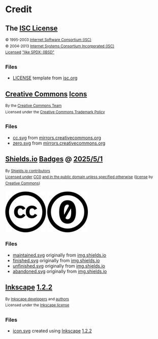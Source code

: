 <!---
ISC License

Copyright 2025 Esoteric Enderman

Permission to use, copy, modify, and/or distribute this software for any purpose with or without fee is hereby granted, provided that the above copyright notice and this permission notice appear in all copies.

THE SOFTWARE IS PROVIDED "AS IS" AND THE AUTHOR DISCLAIMS ALL WARRANTIES WITH REGARD TO THIS SOFTWARE INCLUDING ALL IMPLIED WARRANTIES OF MERCHANTABILITY AND FITNESS. IN NO EVENT SHALL THE AUTHOR BE LIABLE FOR ANY SPECIAL, DIRECT, INDIRECT, OR CONSEQUENTIAL DAMAGES OR ANY DAMAGES WHATSOEVER RESULTING FROM LOSS OF USE, DATA OR PROFITS, WHETHER IN AN ACTION OF CONTRACT, NEGLIGENCE OR OTHER TORTIOUS ACTION, ARISING OUT OF OR IN CONNECTION WITH THE USE OR PERFORMANCE OF THIS SOFTWARE.
--->

# Credit

## The [ISC License][isc-license]

<sup>&copy; 1995-2003 [Internet Software Consortium (ISC)][isc-license-author]</sup>\
<sup>&copy; 2004-2013 [Internet Systems Consortium Incorporated (ISC)][isc-license-author]</sup>\
<sup>[Licensed][isc-license-license-statement] ["like SPDX: 0BSD"][isc-license-license]</sup>

### Files

* [LICENSE][isc-license-local] template from [isc.org][isc-license]

## [Creative Commons][cc] [Icons][cc-icons]

<sup>By the [Creative Commons Team][cc-authors]</sup>\
<sup>Licensed under the [Creative Commons Trademark Policy][cc-trademark-policy]</sup>

### Files

* [cc.svg][cc-icon] from [mirrors.creativecommons.org][cc-icon-remote]
* [zero.svg][cc0-icon] from [mirrors.creativecommons.org][cc0-icon-remote]

## [Shields.io][shields] [Badges][shields-badges] @ [2025/5/1][shields@2025/5/1]

<sup>By [Shields.io contributors][shields-author]</sup>\
<sup>[Licensed under][shields-license-statement] [CC0][shields-license] [and in the public domain unless specified otherwise][shields-license-statement] ([license][cc0] by [Creative Commons][cc])</sup>

[![Creative Commons icon][cc-icon]][cc]
[![Creative Commons 0 icon][cc0-icon]][cc0]

### Files

* [maintained.svg][maintained-original] originally from [img.shields.io][maintained-remote]
* [finished.svg][finished-original] originally from [img.shields.io][finished-remote]
* [unfinished.svg][unfinished-original] originally from [img.shields.io][unfinished-remote]
* [abandoned.svg][abandoned-original] originally from [img.shields.io][abandoned-remote]

## [Inkscape][inkscape] [1.2.2][inkscape-1.2.2]

<sup>By [Inkscape developers][inkscape-developers] and [authors][inkscape-authors]</sup>\
<sup>Licensed under the [Inkscape license][inkscape-license]</sup>

### Files

* [icon.svg][logo] created using [Inkscape][inkscape] [1.2.2][inkscape-1.2.2]

<!--- Link aliases --->

<!--- Credit --->

<!--- ISC License --->

[isc-license]: https://www.isc.org/licenses/
[isc-license-local]: ../LICENSE

[isc-license-license-statement]: https://www.isc.org/licenses/
[isc-license-license]: https://www.isc.org/licenses/

[isc-license-author]: https://www.isc.org/

<!--- CC icons --->

[cc]: https://creativecommons.org/

[cc-icons]: https://creativecommons.org/mission/downloads#icons

[cc-icon]: ./assets/images/icons/cc/cc.svg
[cc0-icon]: ./assets/images/icons/cc/zero.svg

[cc-icon-remote]: https://mirrors.creativecommons.org/presskit/icons/cc.svg
[cc0-icon-remote]: https://mirrors.creativecommons.org/presskit/icons/zero.svg

[cc-authors]: https://creativecommons.org/mission/team/

<!--- Badges --->

<!--- Shields.io --->

[shields]: https://shields.io/
[shields@2025/5/1]: https://github.com/badges/shields/tree/29e39351ae557d536580d90521c390514b867e19

[shields-badges]: https://shields.io/badges

[maintained-original]: ../assets/images/badges/maintained.svg
[finished-original]: ../assets/images/badges/finished.svg
[unfinished-original]: ../assets/images/badges/unfinished.svg
[abandoned-original]: ../assets/images/badges/abandoned.svg

[maintained-remote]: https://img.shields.io/badge/%F0%9F%94%84%20Project%20status-Maintained-teal?style=for-the-badge&link=https%3A%2F%2Fgitlab.com%2Fesoterictemplates%2Fstatus-badges%23project-status&link=https%3A%2F%2Fgitlab.com%2Fesoterictemplates%2Fstatus-badges%23maintained
[finished-remote]: https://img.shields.io/badge/%E2%9C%85%20Project%20status-Finished-green?style=for-the-badge&link=https%3A%2F%2Fgitlab.com%2Fesoterictemplates%2Fstatus-badges%23project-status&link=https%3A%2F%2Fgitlab.com%2Fesoterictemplates%2Fstatus-badges%23finished
[unfinished-remote]: https://img.shields.io/badge/%F0%9F%9A%A7%20Project%20status-Unfinished-yellow?style=for-the-badge&link=https%3A%2F%2Fgitlab.com%2Fesoterictemplates%2Fstatus-badges%23project-status&link=https%3A%2F%2Fgitlab.com%2Fesoterictemplates%2Fstatus-badges%23unfinished
[abandoned-remote]: https://img.shields.io/badge/%E2%9D%8C%20Project%20status-Abandoned-red?style=for-the-badge&link=https%3A%2F%2Fgitlab.com%2Fesoterictemplates%2Fstatus-badges%23project-status&link=https%3A%2F%2Fgitlab.com%2Fesoterictemplates%2Fstatus-badges%23abandoned

[shields-author]: https://shields.io/community#contributors

[shields-license-statement]: https://github.com/badges/shields/tree/29e39351ae557d536580d90521c390514b867e19?tab=readme-ov-file#license
[shields-license]: https://github.com/badges/shields/blob/29e39351ae557d536580d90521c390514b867e19/LICENSE

<!--- Inkscape --->

[inkscape]: https://inkscape.org/
[inkscape-1.2.2]: https://gitlab.com/inkscape/inkscape/-/tree/b0a8486541ac36327488da641d58a86bee2f07ad

[inkscape-authors]: https://gitlab.com/inkscape/inkscape/-/blob/b0a8486541ac36327488da641d58a86bee2f07ad/AUTHORS
[inkscape-developers]: https://inkscape.org/*developer/

[inkscape-license]: https://inkscape.org/about/license/

[logo]: ./assets/images/icons/badges/icon.svg

<!--- Generic licenses --->

[cc0]: https://creativecommons.org/publicdomain/zero/1.0/

[cc-trademark-policy]: https://creativecommons.org/policies/#trademark
